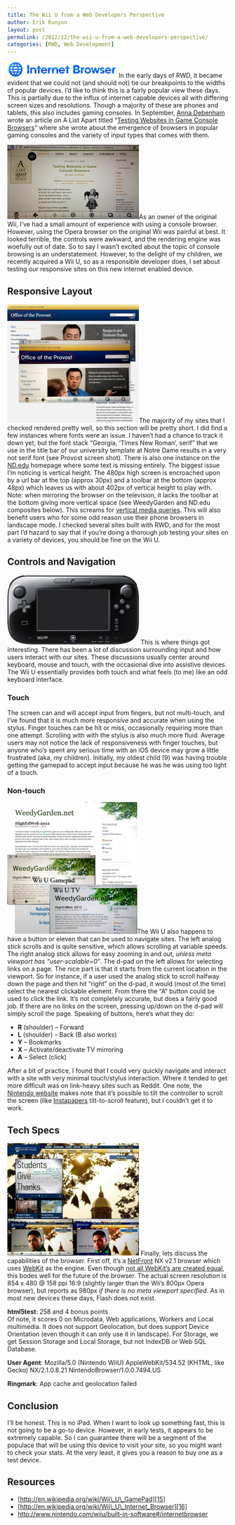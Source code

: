 ```yaml
---
title: The Wii U from a Web Developers Perspective
author: Erik Runyon
layout: post
permalink: /2012/12/the-wii-u-from-a-web-developers-perspective/
categories: [RWD, Web Development]
---
```

<img class="alignright size-full wp-image-389 noborder" title="Wii U Browser Logo" src="/images/2012/250px-Wii_U_Internet_Browser_logo.png" alt="Wii U Browser Logo" /> In the early days of RWD, it became evident that we could not (and should not) tie our breakpoints to the widths of popular devices. I’d like to think this is a fairly popular view these days. This is partially due to the influx of internet capable devices all with differing screen sizes and resolutions. Though a majority of these are phones and tablets, this also includes gaming consoles. In September, [Anna Debenham][1] wrote an article on A List Apart titled “[Testing Websites in Game Console Browsers][2]” where she wrote about the emergence of browsers in popular gaming consoles and the variety of input types that comes with them.<!--more-->

[<img class="alignright size-medium wp-image-390" title="A List Apart screenshot on Wii U" src="/images/2012/alistapart-tab-300x169.jpg" alt="A List Apart screenshot on Wii U" width="300" height="169" />][3]As an owner of the original Wii, I’ve had a small amount of experience with using a console browser. However, using the Opera browser on the original Wii was painful at best. It looked terrible, the controls were awkward, and the rendering engine was woefully out of date. So to say I wasn’t excited about the topic of console browsing is an understatement. However, to the delight of my children, we recently acquired a Wii U, so as a responsible developer does, I set about testing our responsive sites on this new internet enabled device.
<!-- more -->
## Responsive Layout

[<img class="alignright size-medium wp-image-393" title="Notre Dame Provost" src="/images/2012/provost-composite-300x270.jpg" alt="Notre Dame Provost" />][4]The majority of my sites that I checked rendered pretty well, so this section will be pretty short. I did find a few instances where fonts were an issue. I haven’t had a chance to track it down yet, but the font stack “Georgia, ‘Times New Roman’, serif” that we use in the title bar of our university template at Notre Dame results in a very not serif font (see Provost screen shot). There is also one instance on the [ND.edu][5] homepage where some text is missing entirely. The biggest issue I’m noticing is vertical height. The 480px high screen is encroached upon by a url bar at the top (approx 30px) and a toolbar at the bottom (approx 48px) which leaves us with about 402px of vertical height to play with. Note: when mirroring the browser on the television, it lacks the toolbar at the bottom giving more vertical space (see WeedyGarden and ND.edu composites below). This screams for [vertical media queries][6]. This will also benefit users who for some odd reason use their phone browsers in landscape mode. I checked several sites built with RWD, and for the most part I’d hazard to say that if you’re doing a thorough job testing your sites on a variety of devices, you should be fine on the Wii U.

## Controls and Navigation

[<img class="alignright size-medium wp-image-391 noborder" title="Wii U Gamepad (image courtesy of Nintendo)" src="/images/2012/gamepad-front-black-300x158.jpg" alt="Wii U Gamepad (image courtesy of Nintendo)" />][7] This is where things got interesting. There has been a lot of discussion surrounding input and how users interact with our sites. These discussions usually center around keyboard, mouse and touch, with the occasional dive into assistive devices. The Wii U essentially provides both touch and what feels (to me) like an odd keyboard interface.

### Touch

The screen can and will accept input from fingers, but not multi-touch, and I’ve found that it is much more responsive and accurate when using the stylus. Finger touches can be hit or miss, occasionally requiring more than one attempt. Scrolling with with the stylus is also much more fluid. Average users may not notice the lack of responsiveness with finger touches, but anyone who’s spent any serious time with an iOS device may grow a little frustrated (aka, my children). Initially, my oldest child (9) was having trouble getting the gamepad to accept input because he was he was using too light of a touch.

### Non-touch

[<img class="alignright size-medium wp-image-394 noborder" title="WeedyGarden composite" src="/images/2012/weedy-composite-296x300.jpg" alt="WeedyGarden composite" />][8]The Wii U also happens to have a button or eleven that can be used to navigate sites. The left analog stick scrolls and is quite sensitive, which allows scrolling at variable speeds. The right analog stick allows for easy zooming in and out, *unless meta viewport has “user-scalable=0″*. The d-pad on the left allows for selecting links on a page. The nice part is that it starts from the current location in the viewport. So for instance, if a user used the analog stick to scroll halfway down the page and then hit “right” on the d-pad, it would (most of the time) select the nearest clickable element. From there the “A” button could be used to click the link. It’s not completely accurate, but does a fairly good job. If there are no links on the screen, pressing up/down on the d-pad will simply scroll the page. Speaking of buttons, here’s what they do:

*   **R** (shoulder) – Forward
*   **L** (shoulder) – Back (B also works)
*   **Y** – Bookmarks
*   **X** – Activate/deactivate TV mirroring
*   **A** – Select (click)

After a bit of practice, I found that I could very quickly navigate and interact with a site with very minimal touch/stylus interaction. Where it tended to get more difficult was on link-heavy sites such as Reddit. One note, the [Nintendo website][9] makes note that it’s possible to tilt the controller to scroll the screen (like [Instapapers][10] tilt-to-scroll feature), but I couldn’t get it to work.

## Tech Specs

[<img class="alignright size-medium wp-image-392" title="University of Notre Dame composite" src="/images/2012/nd-composite-300x256.jpg" alt="University of Notre Dame composite" />][11] Finally, lets discuss the capabilities of the browser. First off, it’s a [NetFront][12] NX v2.1 browser which uses [WebKit][13] as the engine. Even though [not all WebKit’s are created equal][14], this bodes well for the future of the browser. The actual screen resolution is 854 x 480 @ 158 ppi 16:9 (slightly larger than the Wii’s 800px Opera browser), but reports as 980px *if there is no meta viewport specified*. As in most new devices these days, Flash does not exist.

**html5test**: 258 and 4 bonus points  
Of note, it scores 0 on Microdata, Web applications, Workers and Local multimedia. It does not support Geolocation, but does support Device Orientation (even though it can only use it in landscape). For Storage, we get Session Storage and Local Storage, but not IndexDB or Web SQL Database.

**User Agent**: Mozilla/5.0 (Nintendo WiiU) AppleWebKit/534.52 (KHTML, like Gecko) NX/2.1.0.8.21 NintendoBrowser/1.0.0.7494.US

**Ringmark**: App cache and geolocation failed

## Conclusion

I’ll be honest. This is no iPad. When I want to look up something fast, this is not going to be a go-to device. However, in early tests, it appears to be extremely capable. So I can guarantee there will be a segment of the populace that will be using this device to visit your site, so you might want to check your stats. At the very least, it gives you a reason to buy one as a test device.

## Resources

*   [http://en.wikipedia.org/wiki/Wii\_U\_GamePad][15]
*   [http://en.wikipedia.org/wiki/Wii\_U\_Internet_Browser][16]
*   <http://www.nintendo.com/wiiu/built-in-software#/internetbrowser>

 [1]: http://maban.co.uk/
 [2]: http://www.alistapart.com/articles/testing-websites-in-game-console-browsers/
 [3]: /images/2012/alistapart-tab.jpg
 [4]: /images/2012/provost-composite.jpg
 [5]: http://nd.edu/
 [6]: http://boagworld.com/dev/vertical-media-queries/
 [7]: /images/2012/gamepad-front-black.jpg
 [8]: /images/2012/weedy-composite.jpg
 [9]: http://www.nintendo.com/wiiu/built-in-software#/internetbrowser
 [10]: http://www.instapaper.com/
 [11]: /images/2012/nd-composite.jpg
 [12]: http://en.wikipedia.org/wiki/NetFront
 [13]: http://en.wikipedia.org/wiki/WebKit
 [14]: http://www.quirksmode.org/blog/archives/2009/10/there_is_no_web.html
 [15]: http://en.wikipedia.org/wiki/Wii_U_GamePad
 [16]: http://en.wikipedia.org/wiki/Wii_U_Internet_Browser